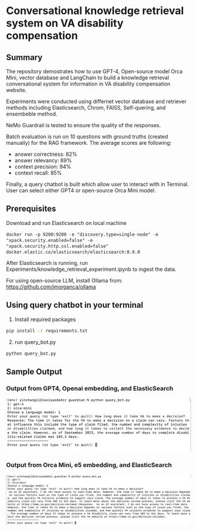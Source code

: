 # Conversational knowledge retrieval system on VA disability compensation

## Summary
The repository demostrates how to use GPT-4, Open-source model Orca Mini, vector database and LangChain to build a knowledge retrieval conversational system for information in VA disability compensation website. 

Experiments were conducted using differnet vector database and retriever methods including Elasticsearch, Chrom, FAISS, Self-quering, and ensembeble method. 

NeMo Guardrail is tested to ensure the quality of the responses. 

Batch evaluation is run on 10 questions with ground truths (created manually) for the RAG framework. The average scores are following: 

- answer correctness: 82%
- answer relevancy: 89%
- context precision: 94%
- context recall: 85%

Finally, a query chatbot is built which allow user to interact with in Terminal. User can select either GPT4 or open-source Orca Mini model. 

## Prerequisites

Download and run Elasticsearch on local machine
```
docker run -p 9200:9200 -e "discovery.type=single-node" -e "xpack.security.enabled=false" -e "xpack.security.http.ssl.enabled=false" docker.elastic.co/elasticsearch/elasticsearch:8.9.0
```
After Elasticsearch is running, run Experiments/knowledge_retrieval_experiment.ipynb to ingest the data.

For using open-source LLM, install Ollama from: https://github.com/jmorganca/ollama

## Using query chatbot in your terminal

1. Install required packages
```bash
pip install -r requirements.txt
```

2. run query_bot.py 
```bash
python query_bot.py 
```

## Sample Output
### Output from GPT4, Openai embedding, and ElasticSearch

![Output from GPT4, Openai embedding, and ElasticSearch](pics/GPT4_Example.png)

### Output from Orca Mini, e5 embedding, and ElasticSearch

![Output from Orca Mini, e5 embedding, and ElasticSearch](pics/Orca_Mini_Example.png)





